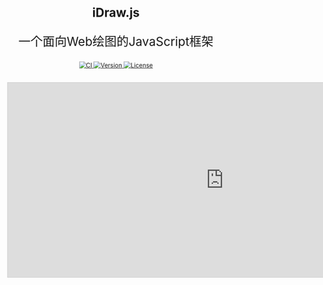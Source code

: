 <h1 align="center">iDraw.js</h1>

<p align="center" style="font-size:28px;">一个面向Web绘图的JavaScript框架</p>

<p align="center">
  <a title="CI" href="https://github.com/idrawjs/idraw/actions/workflows/node.js.yml">
    <img src="https://github.com/idrawjs/idraw/actions/workflows/node.js.yml/badge.svg?branch=main" alt="CI">
  </a>

  <a href="https://www.npmjs.com/package/idraw">
    <img src="https://img.shields.io/npm/v/idraw.svg?sanitize=idraw" alt="Version">
  </a>
  <a href="https://www.npmjs.com/package/idraw">
    <img src="https://img.shields.io/npm/l/idraw.svg?sanitize=true" alt="License">
  </a>
</p>

<br/>
<div>
  <iframe class="idraw-playground-preview" 
    src="https://idraw.js.org/playground/?demo=basic&header=false&sider=false&default-editor-split=50" 
    width="1000" height="450" frameborder="no" border="0"
    style="border: 1px solid #cecece"
  ></iframe>
</div>
